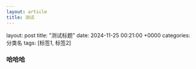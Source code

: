 ```yaml
---
layout: article
title: 测试
---
```


layout: post
title: "测试标题"
date: 2024-11-25 00:21:00 +0000
categories: 分类名
tags: [标签1, 标签2]​





### 哈哈哈

